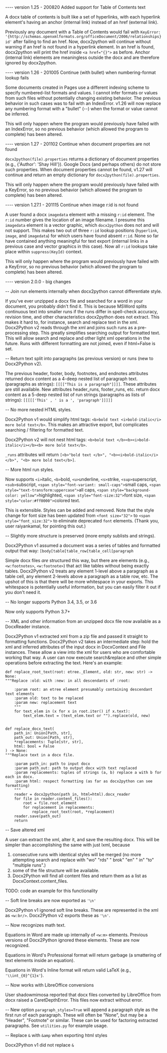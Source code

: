 ---- version 1.25 - 200820 Added support for Table of Contents text

A docx table of contents is built like a set of hyperlinks, with each hyperlink element's having an anchor (internal link) instead of an href (external link).

Previously any document with a Table of Contents would fail with `KeyError: '{http://schemas.openxmlformats.org/officeDocument/2006/relationships}id'` after failing to find an href. Now, docx2python will continue without warning if an href is not found in a hyperlink element. In an href is found, docx2python will print the href inside `<a href="{}">` as before. Anchor (internal link) elements are meaningless outside the docx and are therefore ignored by docx2python.


---- version 1.26 - 201005 Continue (with bullet) when numbering-format lookup fails

Some documents created in Pages use a different indexing scheme to specify numbered-list formats and values. I cannot infer formats or values from such files without potentially changing existing behavior. The previous behavior in such cases was to fail with an IndexError. v1.26 will now replace any numbering format with a "bullet" (--) when the format or value cannot be inferred.

This will only happen where the program would previously have failed with an IndexError, so no previous behavior (which allowed the program to complete) has been altered.


---- version 1.27 - 201102 Continue when document properties are not found

`docx2python(file).properties` returns a dictionary of document properties (e.g., {'Author': 'Shay Hill'}). Google Docs (and perhaps others) do not store such properties. When document properties cannot be found, v1.27 will continue and return an empty dictionary for `docx2python(file).properties`.

This will only happen where the program would previously have failed with a KeyError, so no previous behavior (which allowed the program to complete) has been altered.


---- version 1.27.1 - 201115 Continue when image r:id is not found

A user found a docx `imagedata` element with a missing `r:id` element. The `r:id` number gives the location of an image filename. I presume this `imagedata` element is a vector graphic, which `docx2python` does not and will not support. This makes two out of three `r:id` lookup positions (`hyperlink`, `image`, and `imagedata`) for which users have found absent `r:id`. None so far have contained anything meaningful for text export (internal links in a previous case and vector graphics in this case). Now all `r:id` lookups take place within `suppress(KeyId)` context.

This will only happen where the program would previously have failed with a KeyError, so no previous behavior (which allowed the program to complete) has been altered.


---- version 2.0.0 - big changes

--  Join run elements internally when docx2python cannot differentiate style.

If you've ever unzipped a docx file and searched for a word in your document, you probably didn't find it. This is because MSWord splits continuous text into smaller runs if the runs differ in spell-check accuracy, revision time, and other characteristics docx2python does not extract. This makes it hard to, for instance, search and replace text in the xml. Docx2Python v2 reads through the xml and joins such runs as a pre-processing step. This greatly simplifies searching output for formatted text. This will allow search and replace and other light xml operations in the future. Runs with different formatting are not joined, even if html=False is set.

--  Return text split into paragraphs (as previous version) or runs (new to Docx2Python v2).

The previous header, footer, body, footnotes, and endnotes attributes returned docx content as a 4-deep nested list of paragraph text. (paragraphs as strings): ``[[[["This is a paragraph"]]]]``. These attributes are still available. New attributes header_runs, footer_runs, etc. return docx content as a 5-deep nested list of run strings (paragraphs as lists of strings): ``[[[[['This' , ' is a ', 'paragraph']]]]]``

--  No more nested HTML styles.

Docx2Python v1 would simplify html tags: ``<b>bold text <i>bold-italic</i> more bold text</b>``. This makes an attractive export, but complicates searching / filtering for formatted text.

Docx2Python v2 will not nest html tags: ``<b>bold text </b><b><i>bold-italic</i></b><b> more bold text</b>``.

``_runs`` attributes will return ``[<b>"bold text </b>", "<b><i>bold-italic</i></b>", "<b> more bold text</b>]``.

--  More html run styles.

Now supports ``<i>``italic, ``<b>``bold, ``<u>``underline, ``<s>``strike, ``<sup>``superscript, ``<sub>``subscript, ``<span style="font-variant: small-caps">``small caps, ``<span style="text-transform:uppercase">``all caps, ``<span style="background-color: yellow">``highlighted, ``<span style="font-size:32">``font size, ``<span style="color:#ff0000">``colored text.

This is extensible. Styles can be added and removed. Note that the style change for font size has been updated from ``<font size="32">`` to ``<span style="font_size:32">`` to eliminate deprecated ``font`` elements. (Thank you, user raiyankamal, for pointing this out.)

--  Slightly more structure is preserved (more empty sublists and strings).

Docx2Python v1 assumed a document was a series of tables and formatted output that way: ``[body[table[table_row[table_cell[paragraph``

Simple docx files *are* structured this way, but there are elements (e.g., ``<w:footnotes>``, ``<w:footnote>``) that act like tables without being exactly tables. Docx2Python v2 treats any element 1-level above a paragraph as a table cell, any element 2-levels above a paragraph as a table row, etc. The upshot of this is that there will be more whitespace in your exports. This whitespace is potentially useful information, but you can easily filter it out if you don't need it.

--  No longer supports Python 3.4, 3.5, or 3.6

Now only supports Python 3.7+

--  XML and other information from an unzipped docx file now available as a DocxReader instance.

Docx2Python v1 extracted xml from a zip file and passed it straight to formatting functions. Docx2Python v2 takes an intermediate step: hold the xml and inferred attributes of the input docx in DocxContext and File instances. These allow a view into the xml for users who are comfortable working that way. A user can now execute search&replace and other simple operations before extracting the text. Here's an example:

    def replace_root_text(root: etree._Element, old: str, new: str) -> None:
    """Replace :old: with :new: in all descendants of :root:

        :param root: an etree element presumably containing descendant text elements
        :param old: text to be replaced
        :param new: replacement text
        """
        for text_elem in (x for x in root.iter() if x.text):
            text_elem.text = (text_elem.text or "").replace(old, new)


    def replace_docx_text(
        path_in: Union[Path, str],
        path_out: Union[Path, str],
        *replacements: Tuple[str, str],
        html: bool = False
    ) -> None:
    """Replace text in a docx file.

        :param path_in: path to input docx
        :param path_out: path to output docx with text replaced
        :param replacements: tuples of strings (a, b) replace a with b for each in docx.
        :param html: respect formatting (as far as docx2python can see formatting)
        """
        reader = docx2python(path_in, html=html).docx_reader
        for file in reader.content_files():
            root = file.root_element
            for replacement in replacements:
                replace_root_text(root, *replacement)
        reader.save(path_out)
        return

--  Save altered xml

A user can extract the xml, alter it, and save the resulting docx. This will be simpler than accomplishing the same with just lxml, because

1. consecutive runs with identical styles will be merged (no more attempting search and replace with "wo" "rds" " brok" "en" " in" "to" "multiple runs".)
2. some of the file structure will be available.
3. Docx2Python will find all content files and return them as a list as DocxContext.content_files.

TODO: code an example for this functionality


-- Soft line breaks are now exported as `'\n'`

Docx2Python v1 ignored soft line breaks. These are represented in the xml as `<w:br/>`. Docx2Python v2 exports these as `'\n'`.

-- Now recognizes math text.

Equations in Word are made up internally of ``<w:m>`` elements. Previous versions of Docx2Python ignored these elements. These are now recognized.

Equations in Word's Professional format will return garbage (a smattering of text elements inside an equation).

Equations in Word's Inline format will return valid LaTeX (e.g., ``'\\int_{0}^{1}x'``).

-- Now works with LibreOffice conversions

User shadowmimosa reported that docx files converted by LibreOffice from docx raised a CaretDepthError. This files now extract without error.

-- New option `paragraph_styles=True` will append a paragraph style as the first run of each paragraph. These will often be "None", but may be a "Header", "Footnote" or similar. These can be used for factoring extracted paragraphs. See `utilities.py` for example usage.

-- Replace `&` with `&amp` when exporting html styles

Docx2Python v1 did not replace `&`
